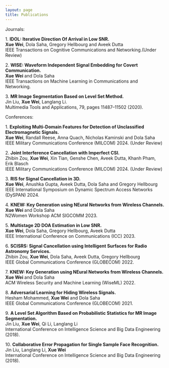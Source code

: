 ```yaml
---
layout: page
title: Publications
---
```


<!-- ***Xue Wei*** -->
Journals:


      
<p>1. <strong>IDOL: Iterative Direction Of Arrival in Low SNR.</strong> <br/>
<strong>Xue Wei</strong>, Dola Saha, Gregory Hellbourg and Aveek Dutta <br/>
IEEE Transactions on Cognitive Communications and Networking.(Under Review) </p>



<p>2. <strong>WISE: Waveform Independent Signal Embedding for Covert Communication.</strong> <br/>
<strong>Xue Wei</strong> and Dola Saha <br/>
IEEE Transactions on Machine Learning in Communications and Networking.</p>



<p>3. <strong>MR Image Segmentation Based on Level Set Method.</strong> <br/>
Jin Liu, <strong>Xue Wei</strong>, Langlang Li. <br/>
Multimedia Tools and Applications, 79, pages 11487–11502 (2020).</p>



<p>Conferences:</p>


<p>1. <strong>Exploiting Multi-Domain Features for Detection of Unclassified Electromagnetic Signals.</strong> <br/>
<strong>Xue Wei</strong>, Randall Reese, Anna Quach, Nicholas Kaminski and Dola Saha<br/>
IEEE Military Communications Conference (MILCOM) 2024. (Under Review) </p>



<p>2. <strong>Joint Interference Cancellation with Imperfect CSI.</strong> <br/>
Zhibin Zou, <strong>Xue Wei</strong>, Xin Tian, Genshe Chen, Aveek Dutta, Khanh Pham, Erik Blasch<br/>
IEEE Military Communications Conference (MILCOM) 2024. (Under Review)</p>



<p>3. <strong>RIS for Signal Cancellation in 3D.</strong> <br/>
<strong>Xue Wei</strong>, Anushka Gupta, Aveek Dutta, Dola Saha and Gregory Hellbourg <br/>
IEEE International Symposium on Dynamic Spectrum Access Networks (DySPAN) 2024.</p>



<p>4. <strong>KNEW: Key Generation using NEural Networks from Wireless Channels.</strong> <br/>
<strong>Xue Wei</strong> and Dola Saha <br/>
N2Women Workshop ACM SIGCOMM 2023.</p>


<p>5. <strong>Multistage 2D DOA Estimation in Low SNR.</strong> <br/>
<strong>Xue Wei</strong>, Dola Saha, Gregory Hellbourg, Aveek Dutta <br/>
IEEE International Conference on Communications (ICC) 2023.</p>



<p>6. <strong>SCISRS: Signal Cancellation using Intelligent Surfaces for Radio Astronomy Services.</strong><br/>
Zhibin Zou, <strong>Xue Wei</strong>, Dola Saha, Aveek Dutta, Gregory Hellbourg <br/>
IEEE Global Communications Conference (GLOBECOM) 2022.</p>



<p>7. <strong>KNEW: Key Generation using NEural Networks from Wireless Channels.</strong> <br/>
<strong>Xue Wei</strong> and Dola Saha<br/>
ACM Wireless Security and Machine Learning (WiseML) 2022.</p>



<p>8. <strong>Adversarial Learning for Hiding Wireless Signals.</strong><br/>
Hesham Mohammed, <strong>Xue Wei</strong> and Dola Saha <br/>
IEEE Global Communications Conference (GLOBECOM) 2021.</p>



<p>9. <strong>A Level Set Algorithm Based on Probabilistic Statistics for MR Image Segmentation.</strong><br/>
Jin Liu, <strong>Xue Wei</strong>, Qi Li, Langlang Li <br/>
International Conference on Intelligence Science and Big Data Engineering (2018).</p>



<p>10. <strong>Collaborative Error Propagation for Single Sample Face Recognition.</strong> <br/>
Jin Liu, Langlang Li, <strong>Xue Wei</strong> <br/>
International Conference on Intelligence Science and Big Data Engineering (2018).</p>




<!-- <strong>Xue Wei</strong> -->
<!-- <ins>Xue Wei</ins> -->

  




<!-- **Not Pure Poole** is a simple, beautiful, and powerful Jekyll theme for blogs. It is built on [Poole](https://github.com/poole/poole) and [Pure](https://purecss.io/).

For more information about Not Pure Poole, please browse the [README](https://github.com/vszhub/not-pure-poole) file. -->






